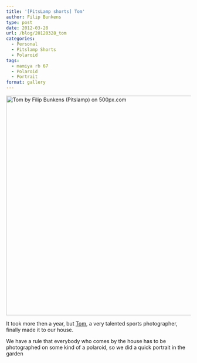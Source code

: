 ```yaml
---
title: '[PitsLamp shorts] Tom'
author: Filip Bunkens
type: post
date: 2012-03-28
url: /blog/20120328_tom
categories:
  - Personal
  - Pitslamp Shorts
  - Polaroid
tags:
  - mamiya rb 67
  - Polaroid
  - Portrait
format: gallery
---
```

[<img src="http://pcdn.500px.net/6134586/882a19eabb56e255ac1b8ab7b3b2886a06c2cf1a/4.jpg" alt="Tom by Filip Bunkens (Pitslamp) on 500px.com" width="600" />][1]

It took more then a year, but <a href="http://www.tomvh.be" title="Tom Vander Heyden" rel="friend met">Tom</a>, a very talented sports photographer, finally made it to our house.

We have a rule that everybody who comes by the house has to be photographed on some kind of a polaroid, so we did a quick portrait in the garden

 [1]: http://500px.com/photo/6134586
